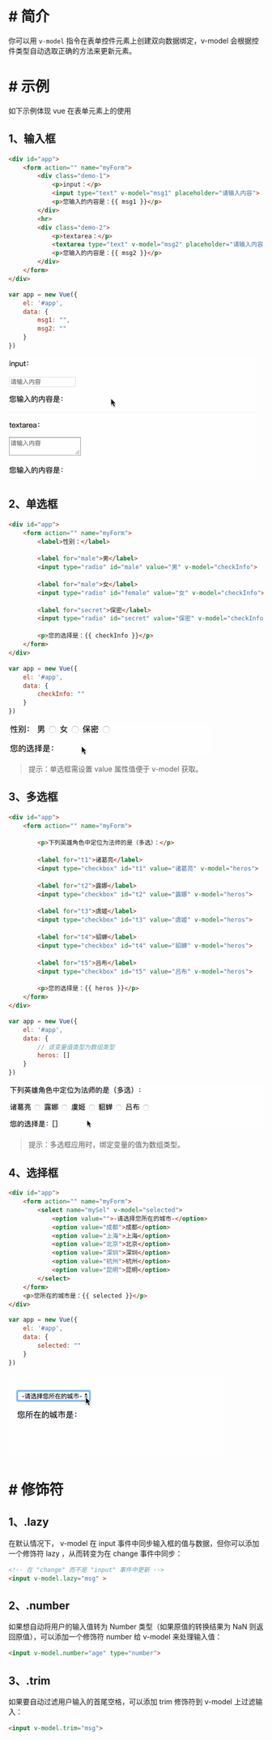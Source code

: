 # # 简介

你可以用 `v-model` 指令在表单控件元素上创建双向数据绑定，v-model 会根据控件类型自动选取正确的方法来更新元素。

# # 示例

如下示例体现 vue 在表单元素上的使用

## 1、输入框

```html
<div id="app">
    <form action="" name="myForm">
        <div class="demo-1">
            <p>input：</p>
            <input type="text" v-model="msg1" placeholder="请输入内容">
            <p>您输入的内容是：{{ msg1 }}</p>
        </div>
        <hr>
        <div class="demo-2">
            <p>textarea：</p>
            <textarea type="text" v-model="msg2" placeholder="请输入内容"></textarea>
            <p>您输入的内容是：{{ msg2 }}</p>
        </div>
    </form>
</div>
```

```javascript
var app = new Vue({
    el: '#app',
    data: {
        msg1: "",
        msg2: ""
    }
})
```

![](IMGS/v-model-input.gif)

## 2、单选框

```html
<div id="app">
    <form action="" name="myForm">
        <label>性别：</label>

        <label for="male">男</label>
        <input type="radio" id="male" value="男" v-model="checkInfo">

        <label for="male">女</label>
        <input type="radio" id="female" value="女" v-model="checkInfo">

        <label for="secret">保密</label>
        <input type="radio" id="secret" value="保密" v-model="checkInfo">

        <p>您的选择是：{{ checkInfo }}</p>
    </form>
</div>
```

```javascript
var app = new Vue({
    el: '#app',
    data: {
        checkInfo: ""
    }
})
```

![](IMGS/v-model-radio.gif)

> 提示：单选框需设置 value 属性值便于 v-model 获取。

## 3、多选框

```html
<div id="app">
    <form action="" name="myForm">

        <p>下列英雄角色中定位为法师的是（多选）：</p>

        <label for="t1">诸葛亮</label>
        <input type="checkbox" id="t1" value="诸葛亮" v-model="heros">

        <label for="t2">露娜</label>
        <input type="checkbox" id="t2" value="露娜" v-model="heros">

        <label for="t3">虞姬</label>
        <input type="checkbox" id="t3" value="虞姬" v-model="heros">

        <label for="t4">貂蝉</label>
        <input type="checkbox" id="t4" value="貂蝉" v-model="heros">

        <label for="t5">吕布</label>
        <input type="checkbox" id="t5" value="吕布" v-model="heros">

        <p>您的选择是：{{ heros }}</p>
    </form>
</div>
```

```javascript
var app = new Vue({
    el: '#app',
    data: {
        // 该变量值类型为数组类型
        heros: []
    }
})
```

![](IMGS/v-model-checkbox.gif)

> 提示：多选框应用时，绑定变量的值为数组类型。

## 4、选择框

```html
<div id="app">
    <form action="" name="myForm">
        <select name="mySel" v-model="selected">
            <option value="">-请选择您所在的城市-</option>
            <option value="成都">成都</option>
            <option value="上海">上海</option>
            <option value="北京">北京</option>
            <option value="深圳">深圳</option>
            <option value="杭州">杭州</option>
            <option value="昆明">昆明</option>
        </select>
    </form>
    <p>您所在的城市是：{{ selected }}</p>
</div>
```

```javascript
var app = new Vue({
    el: '#app',
    data: {
        selected: ""
    }
})
```

![](IMGS/v-model-select.gif)

# # 修饰符

## 1、.lazy

在默认情况下， v-model 在 input 事件中同步输入框的值与数据，但你可以添加一个修饰符 lazy ，从而转变为在 change 事件中同步：

```html
<!-- 在 "change" 而不是 "input" 事件中更新 -->
<input v-model.lazy="msg" >
```

## 2、.number

如果想自动将用户的输入值转为 Number 类型（如果原值的转换结果为 NaN 则返回原值），可以添加一个修饰符 number 给 v-model 来处理输入值：

```html
<input v-model.number="age" type="number">
```

## 3、.trim

如果要自动过滤用户输入的首尾空格，可以添加 trim 修饰符到 v-model 上过滤输入：

```html
<input v-model.trim="msg">
```











